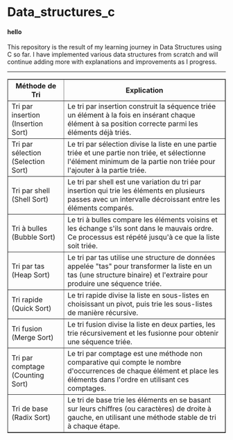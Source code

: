# Data_structures_c
<h4>hello</h4>
This repository is the result of my learning journey in Data Structures using C so far. I have implemented various data structures from scratch and will continue adding more with explanations and improvements as I progress.
<br>
<b><hr></b>
<table border="1">
    <thead>
        <tr>
            <th>Méthode de Tri</th>
            <th>Explication</th>
        </tr>
    </thead>
    <tbody>
        <tr>
            <td>Tri par insertion (Insertion Sort)</td>
            <td>Le tri par insertion construit la séquence triée un élément à la fois en insérant chaque élément à sa position correcte parmi les éléments déjà triés.</td>
        </tr>
        <tr>
            <td>Tri par sélection (Selection Sort)</td>
            <td>Le tri par sélection divise la liste en une partie triée et une partie non triée, et sélectionne l'élément minimum de la partie non triée pour l'ajouter à la partie triée.</td>
        </tr>
        <tr>
            <td>Tri par shell (Shell Sort)</td>
            <td>Le tri par shell est une variation du tri par insertion qui trie les éléments en plusieurs passes avec un intervalle décroissant entre les éléments comparés.</td>
        </tr>
        <tr>
            <td>Tri à bulles (Bubble Sort)</td>
            <td>Le tri à bulles compare les éléments voisins et les échange s'ils sont dans le mauvais ordre. Ce processus est répété jusqu'à ce que la liste soit triée.</td>
        </tr>
        <tr>
            <td>Tri par tas (Heap Sort)</td>
            <td>Le tri par tas utilise une structure de données appelée "tas" pour transformer la liste en un tas (une structure binaire) et l'extraire pour produire une séquence triée.</td>
        </tr>
        <tr>
            <td>Tri rapide (Quick Sort)</td>
            <td>Le tri rapide divise la liste en sous-listes en choisissant un pivot, puis trie les sous-listes de manière récursive.</td>
        </tr>
        <tr>
            <td>Tri fusion (Merge Sort)</td>
            <td>Le tri fusion divise la liste en deux parties, les trie récursivement et les fusionne pour obtenir une séquence triée.</td>
        </tr>
        <tr>
            <td>Tri par comptage (Counting Sort)</td>
            <td>Le tri par comptage est une méthode non comparative qui compte le nombre d'occurrences de chaque élément et place les éléments dans l'ordre en utilisant ces comptages.</td>
        </tr>
        <tr>
            <td>Tri de base (Radix Sort)</td>
            <td>Le tri de base trie les éléments en se basant sur leurs chiffres (ou caractères) de droite à gauche, en utilisant une méthode stable de tri à chaque étape.</td>
        </tr>
    </tbody>
</table>

